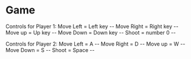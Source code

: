 # Game

Controls for Player 1:
Move Left = Left key --
Move Right = Right key --
Move up = Up key --
Move Down = Down key --
Shoot = number 0 --


Controls for Player 2:
Move Left = A --
Move Right = D --
Move up = W --
Move Down = S --
Shoot = Space --



